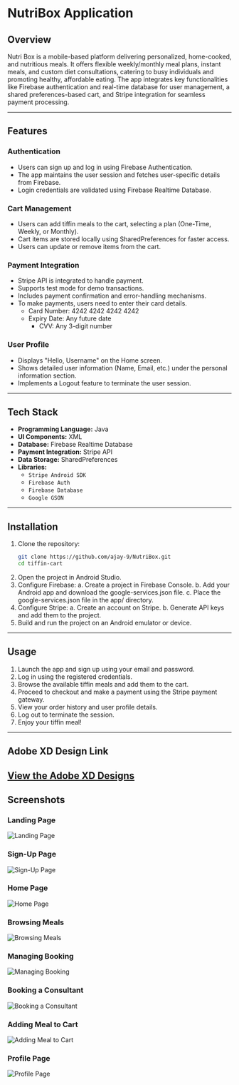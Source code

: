 # **NutriBox Application**

## **Overview**

Nutri Box is a mobile-based platform delivering personalized, home-cooked, and nutritious meals. It offers flexible weekly/monthly meal plans, instant meals, and custom diet consultations, catering to busy individuals and promoting healthy, affordable eating. The app integrates key functionalities like Firebase authentication and real-time database for user management, a shared preferences-based cart, and Stripe integration for seamless payment processing.

---

## **Features**
### **Authentication**
- Users can sign up and log in using Firebase Authentication.
- The app maintains the user session and fetches user-specific details from Firebase.
- Login credentials are validated using Firebase Realtime Database.

### **Cart Management**
- Users can add tiffin meals to the cart, selecting a plan (One-Time, Weekly, or Monthly).
- Cart items are stored locally using SharedPreferences for faster access.
- Users can update or remove items from the cart.

### **Payment Integration**
- Stripe API is integrated to handle payment.
- Supports test mode for demo transactions.
- Includes payment confirmation and error-handling mechanisms.
- To make payments, users need to enter their card details.
  - Card Number: 4242 4242 4242 4242
  - Expiry Date: Any future date
    - CVV: Any 3-digit number

### **User Profile**
- Displays "Hello, Username" on the Home screen.
- Shows detailed user information (Name, Email, etc.) under the personal information section.
- Implements a Logout feature to terminate the user session.

---

## **Tech Stack**
- **Programming Language:** Java
- **UI Components:** XML
- **Database:** Firebase Realtime Database
- **Payment Integration:** Stripe API
- **Data Storage:** SharedPreferences
- **Libraries:**
    - `Stripe Android SDK`
    - `Firebase Auth`
    - `Firebase Database`
    - `Google GSON`

---

## **Installation**
1. Clone the repository:
   ```bash
   git clone https://github.com/ajay-9/NutriBox.git
   cd tiffin-cart
    ```
2. Open the project in Android Studio.
3. Configure Firebase:
   a. Create a project in Firebase Console.
   b. Add your Android app and download the google-services.json file.
   c. Place the google-services.json file in the app/ directory.
4. Configure Stripe:
   a. Create an account on Stripe.
   b. Generate API keys and add them to the project.
5. Build and run the project on an Android emulator or device.

---
## **Usage**
1. Launch the app and sign up using your email and password.
2. Log in using the registered credentials.
3. Browse the available tiffin meals and add them to the cart.
4. Proceed to checkout and make a payment using the Stripe payment gateway.
5. View your order history and user profile details.
6. Log out to terminate the session.
7. Enjoy your tiffin meal!

---
## **Adobe XD Design Link**
[View the Adobe XD Designs]( https://xd.adobe.com/view/2591f084-c235-483c-a272-eb76c547b2b2-70c2/)
---
## **Screenshots**

### Landing Page
![Landing Page](./screenshots/landing.png)  

### Sign-Up Page
![Sign-Up Page](./screenshots/signup.png)  

### Home Page
![Home Page](./screenshots/home.png)  

### Browsing Meals
![Browsing Meals](./screenshots/browse.png)  

### Managing Booking
![Managing Booking](./screenshots/managing.png)  

### Booking a Consultant
![Booking a Consultant](./screenshots/booking.png)  

### Adding Meal to Cart
![Adding Meal to Cart](./screenshots/adding.png)  

### Profile Page
![Profile Page](./screenshots/profile.png)  



